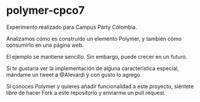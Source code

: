 polymer-cpco7
=============

Experimento realizado para Campus Party Colombia.

Analizamos cómo es construido un elemento Polymer, y también cómo
consumirlo en una página web.

El ejemplo se mantiene sencillo. Sin embargo, puede crecer en un futuro.

Si te gustaría ver la implementación de alguna característica especial, mándame
un tweet a @Alevardi y con gusto lo agrego.

Si conoces Polymer y quieres añadir funcionalidad a este proyecto, siéntete libre
de hacer Fork a este repositorio y enviarme un pull request. 

